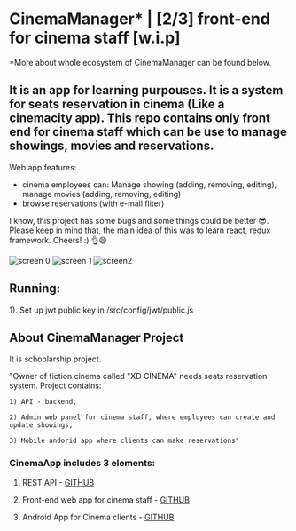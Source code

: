# CinemaManager* | [2/3] front-end for cinema staff [w.i.p]

*More about whole ecosystem of CinemaManager can be found below.

## It is an app for learning purpouses. It is a system for seats reservation in cinema (Like a cinemacity app). This repo contains only front end for cinema staff which can be use to manage showings, movies and reservations.

Web app features:
* cinema employees can: Manage showing (adding, removing, editing), manage movies (adding, removing, editing)
* browse reservations (with e-mail fliter)

I know, this project has some bugs and some things could be better 😎. Please keep in mind that, the main idea of this was to learn react, redux framework. Cheers! :) 👌😄

![screen 0](https://lh3.googleusercontent.com/yZ2tIyGXmaRipnUrbJlYPfkWRZmWU_zP7GPm2BSv7DpSxpefwVjYQifN06u1mVfYdzNC3JY3WxCgzvx-mMmRFg629o2Yk1QwccP8kobOEmi7SakUPZQPNIkXSuWLeDfNGAsLNwBLrnbD1iM497NAE6zPTXrunRH9Q0VlGll1I_IA3QRsp26jyD6f68QFBN67IYLJXzIi7R_8FYvM4WT2a3G3nTOZBgIeNlqQX4Jb7KwqaN6MZgxOjA3-ODMHhy39a2jm3AXS-i35QwIcfIRdJ-BrFxb6yqzKfHKcwnchwTrcY9VbAiVCxQN1-4Rk4Hh5zDnY7uAcSEDz0-8gEPVPCu2ddJ0uxFht1YJgHro6KDkhSMZbEHrq8AcYRvOWWTAPWdxEG_XgPL3uC17rIv5DpB47SbFQTsIRcSfeof3TW9730uSzsvrpaLKtIXfzhSsVZpOvPsV5CkJhJaL7qmo28MtMLRQ2KAPeF5YSfzsCDL04DcfMpASg13bXOAzhrHsvEOxor0NQgrGAKoVd2qu3q84ariv-HRHLtqw24Y7qfDH0scAP2blnIX_jItf-HDcNOwfsKAPKxcMWTMgmGcIO7UXz2W-nx2HcMDuiF352h-6ZPNLwqviWV8dXV5OGNCdY8RfHqBbpvuZiCLmI8UjjfoIZWrMaR8lp8k7MRi8L3m_HoJriYwCKMOyYbYIcDQxMLrZuGDGB8K1oUyrjJwCqrt_1=w767-h668-no)
![screen 1](https://lh3.googleusercontent.com/zd1bN9V_e0krTrA-9LVyfdGRmF05xwTLwPV-Z2uC1OUbAZEns62fzmwtOr8ab0eN9IAdI7sZw9xSIpg2PKwzq5_YpsK6xh7FCZYtagve0w1M1hlSuJu2LUtE0M1cuuMFUnl9oWMmKe4CjGgKdeF1YkOGxIULvi2qZ9k2QuIDejgExxQktQtFmzbq_LR1URR6zeSBQsSIv1mubXsMtwUnRuy1HNi2Jl-Xeq7TXPbd-LVzgX2dPuOI08nuCgbdHpx1X0I9yPw_zx-3_Fbgo2OQUfiEBcUWcWTMbgkTcy119RXl_qKzkbfG1hL6Abp26VeG14bW0y7MnmVvBiE58A1buWLvJNKke_qd3Sm_EguI3CYIROR6KNCnb50OtBBDofTGCbcrUH5ceo5MYTlduaSkHB2f1OmVkJezX92KSYs9rxKCX7azBudq29EHK56wj9oUQB6F_0HwP9IERyDLaMPhc7XSEuSISTHt0D0in0thVXdQI9dbNlcbC06o2YI6mATUdALfnFUohnAsqzzPEe5KfMNnxcZY013AXiIbTwpdnOVd-VCI3hJzTtrpxUzveHwbFGrogteOv0YlohpYfBHNS1yEx6gFUh2E76wgW1OG8EFOf-ITMmxdCe28P9dyHhflT3FKVKxyQGfCn2mo-Fywh6BuCAnFLvYQ3sSLbKjFscQRa0DOQy9mjsxOa1J5LHbCPSRuLZx_gsTvLihluqZV1NbO=w765-h666-no)
![screen2](https://lh3.googleusercontent.com/PS8cGP4G4NDmaoz6ROxetTlT0iQUKfwxxjWQxhPoURhIRoTUkJmSMuepfhQv4_iTMJRDkf1A1D41luIHmQ8I8O7RSznlz3zQCwd_0si4ynbcxao99SC5tCHHAa0JWVp5C5SQxsFGPkj9yrLqtso7z_6S73dYSa-lpT_3gGrcQAe-Zmd74G-CCEwjJYtlcNazdBmrx7tuYs1dBdvpYsp0GqOXQH-gkSJmUcVazxxde1EC_w30B1xjZPUdy6IyjceUktEuFxxIhwDOUKdbAd4N_3l3H4QQIZbF9kutvOFKhBUuIh8BSZ0TF4TK8kJNsV-7vwuqLkaqmtvGkKX3sP7okiJ3Jq1cRZwg0DCLimZHkqjyjvLQhaS9K5-Eu6XHGmZoT_6yrSlvPeUs80YUgEB_teAHmolp7CQUQ57XXCmbmxZ8dz3Q7cqv0E_lJA6JStLHWR71S3GKUt7B77eUFiopLiLytu4FRY6ofZC0DhU-VGhKOrddqSsejLS796Ox7ZsdWLzM4oqnWX_6Fmqp-f0BioaagmFiiM75wbHyglBZFyqtmjxkIrF0QICU5Uru7A3-VxcuRwYYsbptBtDK-KOFT2cuJ_YbCHOXhf8Hs4Lg_euyObILJrUMkt4wANZW5qT83m59h1bH9y5NkOqrDqtBYBVeFtX3QyQ9Wz_Ps-QxoskgD64OzM0oBFaUy-xisUgDC428cvwitvGNEG4FofA2T2f5=w767-h664-no)


## Running:
1). Set up jwt public key in /src/config/jwt/public.js

## About CinemaManager Project

It is schoolarship project.

"Owner of fiction cinema called "XD CINEMA" needs seats reservation system.
Project contains:

    1) API - backend,

    2) Admin web panel for cinema staff, where employees can create and update showings,

    3) Mobile andorid app where clients can make reservations"

### CinemaApp includes 3 elements:
1) REST API - [GITHUB](https://github.com/krzychna33/CinemaManager_API)

2) Front-end web app for cinema staff - [GITHUB](https://github.com/krzychna33/CinemaManager_staffWebApp)

3) Android App for Cinema clients - [GITHUB](https://github.com/krzychna33/CinemaManager_AndroidClientApp)